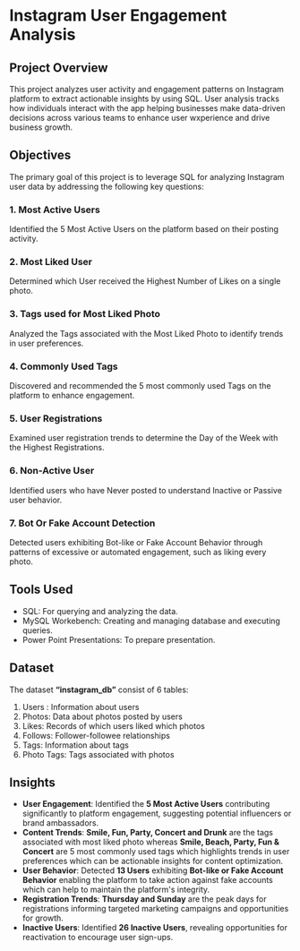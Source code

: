 # Instagram User Engagement Analysis

## Project Overview 
This project analyzes user activity and engagement patterns on Instagram platform to extract actionable insights by using SQL. User analysis tracks how individuals interact with the app helping businesses make 
data-driven decisions across various teams to enhance user wxperience and drive business growth.

## Objectives 
The primary goal of this project is to leverage SQL for analyzing Instagram user data by addressing the following key questions:
### 1. Most Active Users 
Identified the 5 Most Active Users on the platform based on their posting activity.
### 2. Most Liked User
Determined which User received the Highest Number of Likes on a single photo.
### 3. Tags used for Most Liked Photo
Analyzed the Tags associated with the Most Liked Photo to identify trends in user preferences.
### 4. Commonly Used Tags 
Discovered and recommended the 5 most commonly used Tags on the platform to enhance engagement.
### 5. User Registrations
Examined user registration trends to determine the Day of the Week with the Highest Registrations.
### 6. Non-Active User 
Identified users who have Never posted to understand Inactive or Passive user behavior.
### 7. Bot Or Fake Account Detection 
Detected users exhibiting Bot-like or Fake Account Behavior through patterns of excessive or automated engagement, such as liking every photo.

## Tools Used 
- SQL: For querying and analyzing the data.
- MySQL Workebench: Creating and managing database and executing queries.
- Power Point Presentations: To prepare presentation.

## Dataset 
The dataset **“instagram_db”** consist of 6 tables:
  1. Users : Information about users              
  2. Photos: Data about photos posted by users
  3. Likes: Records of which users liked which photos               
  4. Follows: Follower-followee relationships                 
  5. Tags: Information about tags
  6. Photo Tags: Tags associated with photos

## Insights
- **User Engagement**: Identified the **5 Most Active Users** contributing significantly to platform engagement, suggesting potential influencers or brand ambassadors.
- **Content Trends**: **Smile, Fun, Party, Concert and Drunk** are the tags associated with most liked photo whereas **Smile, Beach, Party, Fun & Concert** are 5 most commonly used tags which highlights trends in 
    user preferences which can be actionable insights for content optimization.
- **User Behavior**: Detected **13 Users** exhibiting **Bot-like or Fake Account Behavior** enabling the platform to take action against fake accounts which can help to maintain the platform's integrity.
- **Registration Trends**: **Thursday and Sunday** are the peak days for registrations informing targeted marketing campaigns and opportunities for growth.
- **Inactive Users**: Identified **26 Inactive Users**, revealing opportunities for reactivation to encourage user sign-ups. 











          

